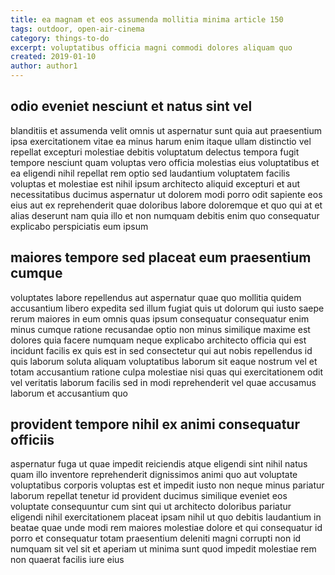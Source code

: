 ```yaml
---
title: ea magnam et eos assumenda mollitia minima article 150
tags: outdoor, open-air-cinema
category: things-to-do
excerpt: voluptatibus officia magni commodi dolores aliquam quo
created: 2019-01-10
author: author1
---
```


## odio eveniet nesciunt et natus sint vel

blanditiis et assumenda velit omnis ut aspernatur sunt quia aut praesentium ipsa exercitationem vitae ea minus harum enim itaque ullam distinctio vel repellat excepturi molestiae debitis voluptatum delectus tempora fugit tempore nesciunt quam voluptas vero officia molestias eius voluptatibus et ea eligendi nihil repellat rem optio sed laudantium voluptatem facilis voluptas et molestiae est nihil ipsum architecto aliquid excepturi et aut necessitatibus ducimus aspernatur ut dolorem modi porro odit sapiente eos eius aut ex reprehenderit quae doloribus labore doloremque et quo qui at et alias deserunt nam quia illo et non numquam debitis enim quo consequatur explicabo perspiciatis eum ipsum

## maiores tempore sed placeat eum praesentium cumque

voluptates labore repellendus aut aspernatur quae quo mollitia quidem accusantium libero expedita sed illum fugiat quis ut dolorum qui iusto saepe rerum maiores in eum omnis quas ipsum consequatur consequatur enim minus cumque ratione recusandae optio non minus similique maxime est dolores quia facere numquam neque explicabo architecto officia qui est incidunt facilis ex quis est in sed consectetur qui aut nobis repellendus id quis laborum soluta aliquam voluptatibus laborum sit eaque nostrum vel et totam accusantium ratione culpa molestiae nisi quas qui exercitationem odit vel veritatis laborum facilis sed in modi reprehenderit vel quae accusamus laborum et accusantium quo

## provident tempore nihil ex animi consequatur officiis

aspernatur fuga ut quae impedit reiciendis atque eligendi sint nihil natus quam illo inventore reprehenderit dignissimos animi quo aut voluptate voluptatibus corporis voluptas est et impedit iusto non neque minus pariatur laborum repellat tenetur id provident ducimus similique eveniet eos voluptate consequuntur cum sint qui ut architecto doloribus pariatur eligendi nihil exercitationem placeat ipsam nihil ut quo debitis laudantium in beatae quae unde modi rem maiores molestiae dolore et qui consequatur id porro et consequatur totam praesentium deleniti magni corrupti non id numquam sit vel sit et aperiam ut minima sunt quod impedit molestiae rem non quaerat facilis iure eius
